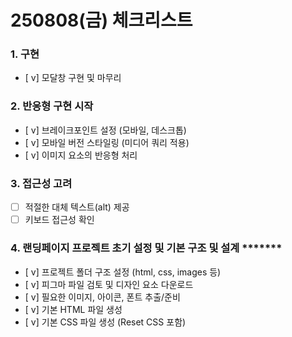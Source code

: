 # 250808(금) 체크리스트
### 1. 구현

- [ v]  모달창 구현 및 마무리

### 2. 반응형 구현 시작

- [ v]  브레이크포인트 설정 (모바일, 데스크톱)
- [ v]  모바일 버전 스타일링 (미디어 쿼리 적용)
- [ v]  이미지 요소의 반응형 처리

### 3. 접근성 고려

- [ ]  적절한 대체 텍스트(alt) 제공
- [ ]  키보드 접근성 확인

### 4. 랜딩페이지 프로젝트 초기 설정 및 **기본 구조 및 설계** *******

- [ v]  프로젝트 폴더 구조 설정 (html, css, images 등)
- [ v]  피그마 파일 검토 및 디자인 요소 다운로드
- [ v]  필요한 이미지, 아이콘, 폰트 추출/준비
- [ v]  기본 HTML 파일 생성
- [ v]  기본 CSS 파일 생성 (Reset CSS 포함)